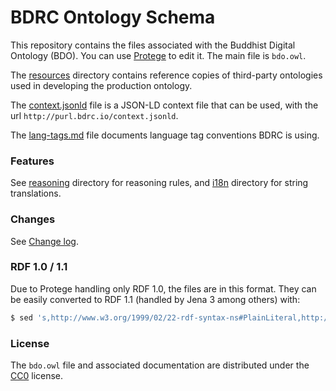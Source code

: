# BDRC Ontology Schema

This repository contains the files associated with the Buddhist Digital Ontology (BDO). You can use [Protege](http://protege.stanford.edu/) to edit it. The main file is `bdo.owl`.

The [resources](resources/) directory contains reference copies of third-party ontologies used in developing the production ontology.

The [context.jsonld](context.jsonld) file is a JSON-LD context file that can be used, with the url `http://purl.bdrc.io/context.jsonld`.

The [lang-tags.md](lang-tags.md) file documents language tag conventions BDRC is using.

### Features

See [reasoning](reasoning/) directory for reasoning rules, and [i18n](i18n/) directory for string translations.

### Changes

See [Change log](CHANGELOG.md).

### RDF 1.0 / 1.1

Due to Protege handling only RDF 1.0, the files are in this format. They can be easily converted to RDF 1.1 (handled by Jena 3 among others) with:

```sh
$ sed 's,http://www.w3.org/1999/02/22-rdf-syntax-ns#PlainLiteral,http://www.w3.org/1999/02/22-rdf-syntax-ns#langString,' bdo.owl > bdo-rdf11.owl
```

### License

The `bdo.owl` file and associated documentation are distributed under the [CC0](LICENSE) license.
